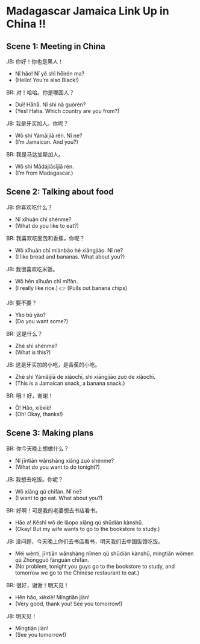 # Madagascar Jamaica Link Up in China !!

## Scene 1: Meeting in China

JB: 你好！你也是黑人！
- Nǐ hǎo! Nǐ yě shì hēirén ma?
- (Hello! You’re also Black!)

BR: 对！哈哈。你是哪国人？
- Duì! Hāhā. Nǐ shì nǎ guórén?
- (Yes! Haha. Which country are you from?)

JB: 我是牙买加人。你呢？
- Wǒ shì Yámǎijiā rén. Nǐ ne?
- (I’m Jamaican. And you?)

BR: 我是马达加斯加人。
- Wǒ shì Mǎdájiāsījiā rén.
- (I’m from Madagascar.)

## Scene 2: Talking about food

JB: 你喜欢吃什么？
- Nǐ xǐhuān chī shénme?
- (What do you like to eat?)

BR: 我喜欢吃面包和香蕉。你呢？
- Wǒ xǐhuān chī miànbāo hé xiāngjiāo. Nǐ ne?
- (I like bread and bananas. What about you?)

JB: 我很喜欢吃米饭。
- Wǒ hěn xǐhuān chī mǐfàn.
- (I really like rice.)
:point_right: (Pulls out banana chips)

JB: 要不要？
- Yào bù yào?
- (Do you want some?)

BR: 这是什么？
- Zhè shì shénme?
- (What is this?)

JB: 这是牙买加的小吃，是香蕉的小吃。
- Zhè shì Yámǎijiā de xiǎochī, shì xiāngjiāo zuò de xiǎochī.
- (This is a Jamaican snack, a banana snack.)

BR: 哦！好，谢谢！
- Ò! Hǎo, xièxiè!
- (Oh! Okay, thanks!)

## Scene 3: Making plans

BR: 你今天晚上想做什么？
- Nǐ jīntiān wǎnshàng xiǎng zuò shénme?
- (What do you want to do tonight?)

JB: 我想去吃饭。你呢？
- Wǒ xiǎng qù chīfàn. Nǐ ne?
- (I want to go eat. What about you?)

BR: 好啊！可是我的老婆想去书店看书。
- Hǎo a! Kěshì wǒ de lǎopo xiǎng qù shūdiàn kànshū.
- (Okay! But my wife wants to go to the bookstore to study.)

JB: 没问题，今天晚上你们去书店看书，明天我们去中国饭馆吃饭。
- Méi wèntí, jīntiān wǎnshàng nǐmen qù shūdiàn kànshū, míngtiān wǒmen qù Zhōngguó fànguǎn chīfàn.
- (No problem, tonight you guys go to the bookstore to study, and tomorrow we go to the Chinese restaurant to eat.)

BR: 很好，谢谢！明天见！
- Hěn hǎo, xièxiè! Míngtiān jiàn!
- (Very good, thank you! See you tomorrow!)

JB: 明天见！
- Míngtiān jiàn!
- (See you tomorrow!)
